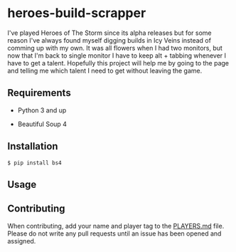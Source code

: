heroes-build-scrapper
=====================

I've played Heroes of The Storm since its alpha releases but for some reason
I've always found myself digging builds in Icy Veins instead of comming up with
my own. It was all flowers when I had two monitors, but now that I'm back to
single monitor I have to keep alt + tabbing whenever I have to get a talent.
Hopefully this project will help me by going to the page and telling me which
talent I need to get without leaving the game.

Requirements
------------

-   Python 3 and up

-   Beautiful Soup 4

Installation
------------

~~~~~~~~~~~~~~~~~~~~~~~~~~~~~~~~~~~~~~~~~~~~~~~~~~~~~~~~~~~~~~~~~~~~~~~~~~~~~~~~
$ pip install bs4
~~~~~~~~~~~~~~~~~~~~~~~~~~~~~~~~~~~~~~~~~~~~~~~~~~~~~~~~~~~~~~~~~~~~~~~~~~~~~~~~

Usage
-----

Contributing
------------

When contributing, add your name and player tag to the [PLAYERS.md](PLAYERS.md)
file. Please do not write any pull requests until an issue has been opened and
assigned.
